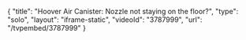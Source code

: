 {
    "title": "Hoover Air Canister: Nozzle not staying on the floor?",
    "type": "solo",
    "layout": "iframe-static",
    "videoId": "3787999",
    "url": "\/tvpembed\/3787999"
}